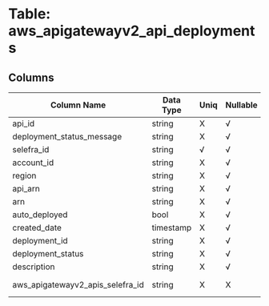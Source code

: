 # Table: aws_apigatewayv2_api_deployments

## Columns 

|  Column Name   |  Data Type  | Uniq | Nullable | Description | 
|  ----  | ----  | ----  | ----  | ---- | 
| api_id | string | X | √ |  | 
| deployment_status_message | string | X | √ |  | 
| selefra_id | string | √ | √ | random id | 
| account_id | string | X | √ |  | 
| region | string | X | √ |  | 
| api_arn | string | X | √ |  | 
| arn | string | X | √ |  | 
| auto_deployed | bool | X | √ |  | 
| created_date | timestamp | X | √ |  | 
| deployment_id | string | X | √ |  | 
| deployment_status | string | X | √ |  | 
| description | string | X | √ |  | 
| aws_apigatewayv2_apis_selefra_id | string | X | X | fk to aws_apigatewayv2_apis.selefra_id | 


